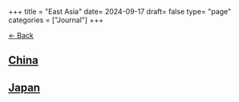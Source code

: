 +++
title = "East Asia"
date= 2024-09-17
draft= false
type= "page"
categories = ["Journal"]
+++

[← Back](/journals/asia/asiamd)
## **[China](/journals/asia/china)**

## **[Japan](/journals/asia/japan)**